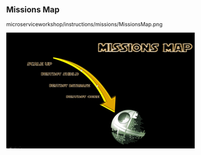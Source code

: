 ## Missions Map

microserviceworkshop/instructions/missions/MissionsMap.png

![alt text](MissionsMap.png)

